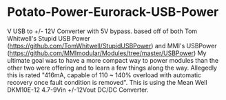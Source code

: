 # Potato-Power-Eurorack-USB-Power
V USB to +/- 12V Converter with 5V bypass. based off of both Tom Whitwell's Stupid USB Power (https://github.com/TomWhitwell/StupidUSBPower) and MMI's USBPower (https://github.com/MMImodular/Modules/tree/master/USBPower)  My ultimate goal was to have a more compact way to power modules than the other two were offering and to learn a few things along the way.  Allegedly this is rated "416mA, capable of 110 ~ 140% overload with automatic recovery once fault condition is removed". This is using the Mean Well DKM10E-12 4.7-9Vin +/-12Vout DC/DC Converter.
